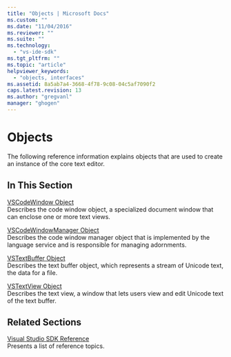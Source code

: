 ```yaml
---
title: "Objects | Microsoft Docs"
ms.custom: ""
ms.date: "11/04/2016"
ms.reviewer: ""
ms.suite: ""
ms.technology: 
  - "vs-ide-sdk"
ms.tgt_pltfrm: ""
ms.topic: "article"
helpviewer_keywords: 
  - "objects, interfaces"
ms.assetid: 8a5ab7a4-3668-4f78-9c08-04c5af7090f2
caps.latest.revision: 13
ms.author: "gregvanl"
manager: "ghogen"
---
```

# Objects
The following reference information explains objects that are used to create an instance of the core text editor.  
  
## In This Section  
 [VSCodeWindow Object](../extensibility/vscodewindow-object.md)  
 Describes the code window object, a specialized document window that can enclose one or more text views.  
  
 [VSCodeWindowManager Object](../extensibility/vscodewindowmanager-object.md)  
 Describes the code window manager object that is implemented by the language service and is responsible for managing adornments.  
  
 [VSTextBuffer Object](../extensibility/vstextbuffer-object.md)  
 Describes the text buffer object, which represents a stream of Unicode text, the data for a file.  
  
 [VSTextView Object](../extensibility/vstextview-object.md)  
 Describes the text view, a window that lets users view and edit Unicode text of the text buffer.  
  
## Related Sections  
 [Visual Studio SDK Reference](../extensibility/visual-studio-sdk-reference.md)  
 Presents a list of reference topics.